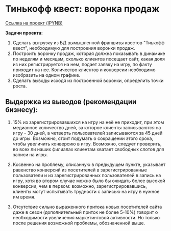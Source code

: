 # Тинькофф квест: воронка продаж
[Ссылка на проект (IPYNB)](https://github.com/AleksandrK86/TF_projects/blob/main/quest_funnel/Quest_funnel.ipynb)

**Задачи проекта:**
1. Сделать выгрузку из БД вымышленной франшизы квестов "Тиькофф квест", необходимую для построения воронки продаж.
2. Построить воронку продаж, которая должна показывать в динамике по неделям и месяцам, сколько клиентов посещает сайт, какая доля из них регистрируется на нем, подает заявку на игру, по факту приходит на нее. Количество клиентов и конверсии необходимо изобразить на одном графике.
3. Сделать выводы исходя из построенной воронки, определить точки роста.

## Выдержка из выводов (рекомендации бизнесу):

1. 15% из зарегистрировавшихся на игру на неё не приходит, при этом медианное количество дней, за которое клиенты записываются на игру - 30 дней, а четверть пользователей записываются за 45 дней до игры. Возможно, стоит подумать о сокращении этого срока, чтобы увеличить конверсию в игру. Возможно, следует проверить, во всех ли наших филиалах клиентам хватает свободных слотов для записи на игры.

2. Косвенно на проблему, описанную в предыдущем пункте, указывает равенство конверсий из посетителей в зарегистрированные пользователи и из зарегистрированных пользователей в запись на игру, хотя во втором случае можно было бы ожидать более высокой конверсии, чем в первом: возможно, зарегистрировавшись, клиенты могут испытывать трудности с записью на игру в нужное им время.

3. Отсутствие сильно выраженного притока новых посетителей сайта даже в сезон (дополнительный приток не более 5-10%) говорит о необходимости увеличения маркетинговой активности. Но только после решения возможной проблемы, обозначенной выше.
